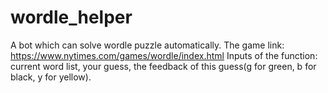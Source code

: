 # wordle_helper
A bot which can solve wordle puzzle automatically. The game link: https://www.nytimes.com/games/wordle/index.html
Inputs of the function: current word list, your guess, the feedback of this guess(g for green, b for black, y for yellow).
